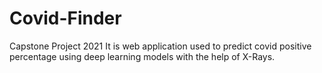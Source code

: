 # Covid-Finder
Capstone Project 2021
It is web application used to predict covid positive percentage using deep learning models with the help of X-Rays.
